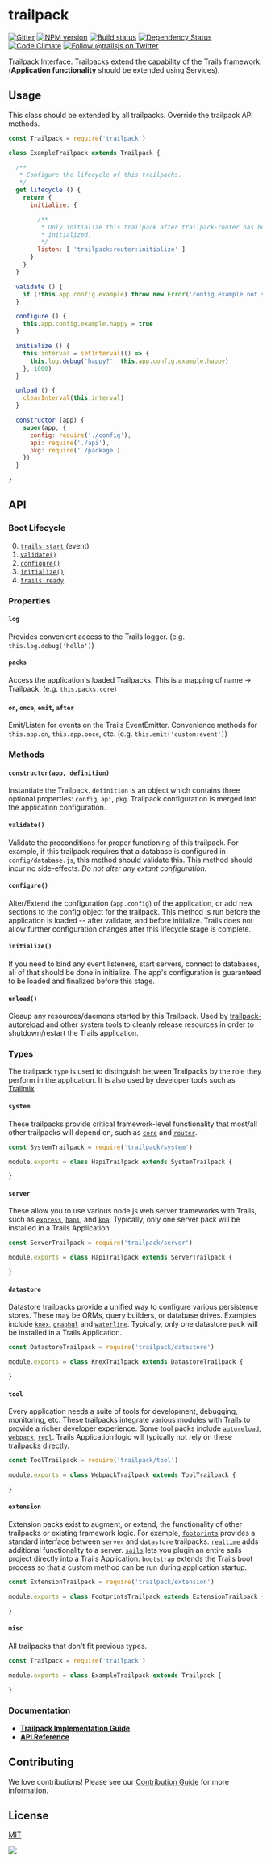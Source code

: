 # trailpack

[![Gitter][gitter-image]][gitter-url]
[![NPM version][npm-image]][npm-url]
[![Build status][ci-image]][ci-url]
[![Dependency Status][daviddm-image]][daviddm-url]
[![Code Climate][codeclimate-image]][codeclimate-url]
[![Follow @trailsjs on Twitter][twitter-image]][twitter-url]

Trailpack Interface. Trailpacks extend the capability of the Trails
framework. (**Application functionality** should be extended using
Services).

## Usage

This class should be extended by all trailpacks. Override the trailpack API
methods.

```js
const Trailpack = require('trailpack')

class ExampleTrailpack extends Trailpack {

  /**
   * Configure the lifecycle of this trailpacks.
   */
  get lifecycle () {
    return {
      initialize: {

        /**
         * Only initialize this trailpack after trailpack-router has been
         * initialized.
         */
        listen: [ 'trailpack:router:initialize' ]
      }
    }
  }

  validate () {
    if (!this.app.config.example) throw new Error('config.example not set!')
  }

  configure () {
    this.app.config.example.happy = true
  }

  initialize () {
    this.interval = setInterval(() => {
      this.log.debug('happy?', this.app.config.example.happy)
    }, 1000)
  }

  unload () {
    clearInterval(this.interval)
  }

  constructor (app) {
    super(app, {
      config: require('./config'),
      api: require('./api'),
      pkg: require('./package')
    })
  }

}
```

## API

### Boot Lifecycle

0. [`trails:start`](https://github.com/trailsjs/trails/blob/master/index.js#L72) (event)
1. [`validate()`](https://github.com/trailsjs/trailpack/blob/master/index.js#L54-L61)
2. [`configure()`](https://github.com/trailsjs/trailpack/blob/master/index.js#L63-L70)
3. [`initialize()`](https://github.com/trailsjs/trailpack/blob/master/index.js#L72-L78)
4. [`trails:ready`](https://github.com/trailsjs/trails/blob/master/lib/trailpack.js#L38)

### Properties

#### `log`
Provides convenient access to the Trails logger. (e.g. `this.log.debug('hello')`)

#### `packs`
Access the application's loaded Trailpacks. This is a mapping of
name -> Trailpack. (e.g. `this.packs.core`)

#### `on`, `once`, `emit`, `after`
Emit/Listen for events on the Trails EventEmitter. Convenience methods for
`this.app.on`, `this.app.once`, etc. (e.g. `this.emit('custom:event')`)

### Methods

#### `constructor(app, definition)`
Instantiate the Trailpack. `definition` is an object which contains three
optional properties: `config`, `api`, `pkg`. Trailpack configuration is merged
into the application configuration.

#### `validate()`
Validate the preconditions for proper functioning of this trailpack. For
example, if this trailpack requires that a database is configured in
`config/database.js`, this method should validate this. This method should incur
no side-effects. *Do not alter any extant configuration.*

#### `configure()`
Alter/Extend the configuration (`app.config`) of the application, or
add new sections to the config object for the trailpack. This method 
is run before the application is loaded -- after validate, and before 
initialize. Trails does not allow further configuration changes after
this lifecycle stage is complete.

#### `initialize()`
If you need to bind any event listeners, start servers, connect to databases,
all of that should be done in initialize. The app's configuration is guaranteed to be
loaded and finalized before this stage.

#### `unload()`
Cleaup any resources/daemons started by this Trailpack. Used by [trailpack-autoreload](https://github.com/trailsjs/trailpack-autoreload)
and other system tools to cleanly release resources in order to
shutdown/restart the Trails application.

### Types
The trailpack `type` is used to distinguish between Trailpacks by the role they 
perform in the application. It is also used by developer tools such as [Trailmix](https://github.com/trailsjs/trailsmix)

#### `system`
These trailpacks provide critical framework-level functionality that most/all
other trailpacks will depend on, such as [`core`](https://github.com/trailsjs/trailpack-core)
and [`router`](https://github.com/trailsjs/trailpack-router).

```js
const SystemTrailpack = require('trailpack/system')

module.exports = class HapiTrailpack extends SystemTrailpack {

}
```

#### `server`
These allow you to use various node.js web server frameworks with Trails, such
as [`express`](https://github.com/trailsjs/trailpack-express4),
[`hapi`](https://github.com/trailsjs/trailpack-hapi),
and [`koa`](https://github.com/trailsjs/trailpack-koa). Typically, only one
server pack will be installed in a Trails Application.


```js
const ServerTrailpack = require('trailpack/server')

module.exports = class HapiTrailpack extends ServerTrailpack {

}
```

#### `datastore`
Datastore trailpacks provide a unified way to configure various persistence
stores. These may be ORMs, query builders, or database drives. Examples include
[`knex`](https://github.com/trailsjs/trailpack-knex), [`graphql`](https://github.com/trailsjs/trailpack-graphql)
and [`waterline`](https://github.com/trailsjs/trailpack-waterline). Typically,
only one datastore pack will be installed in a Trails Application.


```js
const DatastoreTrailpack = require('trailpack/datastore')

module.exports = class KnexTrailpack extends DatastoreTrailpack {

}
```

#### `tool`
Every application needs a suite of tools for development, debugging,
monitoring, etc. These trailpacks integrate various modules with Trails
to provide a richer developer experience. Some tool packs include
[`autoreload`](https://github.com/trailsjs/trailpack-autoreload), [`webpack`](https://github.com/trailsjs/trailpack-webpack),
[`repl`](https://github.com/trailsjs/trailpack-repl). Trails Application logic
will typically not rely on these trailpacks directly.


```js
const ToolTrailpack = require('trailpack/tool')

module.exports = class WebpackTrailpack extends ToolTrailpack {

}
```

#### `extension`
Extension packs exist to augment, or extend, the functionality of other
trailpacks or existing framework logic.
For example, [`footprints`](https://github.com/trailsjs/trailpack-footprints)
provides a standard interface between `server` and `datastore` trailpacks.
[`realtime`](https://github.com/trailsjs/trailpack-realtime) adds additional
functionality to a server. [`sails`](https://github.com/trailsjs/trailpack-sails)
lets you plugin an entire sails project directly into a Trails Application.
[`bootstrap`](https://github.com/trailsjs/trailpack-bootstrap) extends the Trails
boot process so that a custom method can be run during application startup.


```js
const ExtensionTrailpack = require('trailpack/extension')

module.exports = class FootprintsTrailpack extends ExtensionTrailpack {

}
```

#### `misc`
All trailpacks that don't fit previous types.


```js
const Trailpack = require('trailpack')

module.exports = class ExampleTrailpack extends Trailpack {

}
```

### Documentation

- [**Trailpack Implementation Guide**](https://trailsjs.io/doc/en/ref/trailpack)
- [**API Reference**](https://trailsjs.io/doc/en/extend/trailpack)

## Contributing
We love contributions! Please see our [Contribution Guide](https://github.com/trailsjs/trails/blob/master/.github/CONTRIBUTING.md)
for more information.

## License
[MIT](https://github.com/trailsjs/trailpack/blob/master/LICENSE)

<img src="http://i.imgur.com/dCjNisP.png">

[npm-image]: https://img.shields.io/npm/v/trailpack.svg?style=flat-square
[npm-url]: https://npmjs.org/package/trailpack
[ci-image]: https://img.shields.io/travis/trailsjs/trailpack/master.svg?style=flat-square
[ci-url]: https://travis-ci.org/trailsjs/trailpack
[daviddm-image]: http://img.shields.io/david/trailsjs/trailpack.svg?style=flat-square
[daviddm-url]: https://david-dm.org/trailsjs/trailpack
[codeclimate-image]: https://img.shields.io/codeclimate/github/trailsjs/trailpack.svg?style=flat-square
[codeclimate-url]: https://codeclimate.com/github/trailsjs/trailpack
[gitter-image]: http://img.shields.io/badge/+%20GITTER-JOIN%20CHAT%20%E2%86%92-1DCE73.svg?style=flat-square
[gitter-url]: https://gitter.im/trailsjs/trails
[twitter-image]: https://img.shields.io/twitter/follow/trailsjs.svg?style=social
[twitter-url]: https://twitter.com/trailsjs

